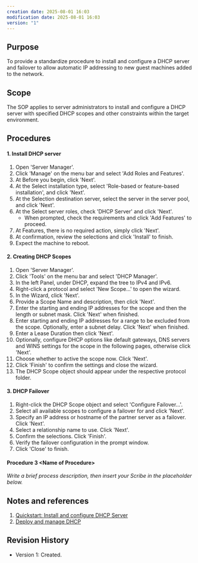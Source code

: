 ```yaml
---
creation date: 2025-08-01 16:03
modification date: 2025-08-01 16:03
version: "1"
---
```

## Purpose
To provide a standardize procedure to install and configure a DHCP server and failover to allow automatic IP addressing to new guest machines added to the network.
## Scope
The SOP applies to server administrators to install and configure a DHCP server with specified DHCP scopes and other constraints within the target environment.
## Procedures
#### 1. Install DHCP server
1. Open 'Server Manager'.
2. Click 'Manage' on the menu bar and select 'Add Roles and Features'.
3. At Before you begin, click 'Next'.
4. At the Select installation type, select 'Role-based or feature-based installation', and click 'Next'.
5. At the Selection destination server, select the server in the server pool, and click 'Next'.
6. At the Select server roles, check 'DHCP Server' and click 'Next'.
	- When prompted, check the requirements and click 'Add Features' to proceed.
7. At Features, there is no required action, simply click 'Next'.
8. At confirmation, review the selections and click 'Install' to finish.
9. Expect the machine to reboot.
#### 2. Creating DHCP Scopes
1. Open 'Server Manager'.
2. Click 'Tools' on the menu bar and select 'DHCP Manager'.
3. In the left Panel, under DHCP, expand the tree to IPv4 and IPv6.
4. Right-click a protocol and select 'New Scope...' to open the wizard.
5. In the Wizard, click 'Next'.
6. Provide a Scope Name and description, then click 'Next'.
7. Enter the starting and ending IP addresses for the scope and then the length or subnet mask. Click 'Next' when finished.
8. Enter starting and ending IP addresses for a range to be excluded from the scope. Optionally, enter a subnet delay. Click 'Next' when finished.
9. Enter a Lease Duration then click 'Next'.
10. Optionally, configure DHCP options like default gateways, DNS servers and WINS settings for the scope in the following pages, otherwise click 'Next'.
11. Choose whether to active the scope now. Click 'Next'.
12. Click 'Finish' to confirm the settings and close the wizard.
13. The DHCP Scope object should appear under the respective protocol folder.
#### 3. DHCP Failover
1. Right-click the DHCP Scope object and select 'Configure Failover...'.
2. Select all available scopes to configure a failover for and click 'Next'.
3. Specify an IP address or hostname of the partner server as a failover. Click 'Next'.
4. Select a relationship name to use. Click 'Next'.
5. Confirm the selections. Click 'Finish'.
6. Verify the failover configuration in the prompt window.
7. Click 'Close' to finish.
#### Procedure 3 \<Name of Procedure\>
*Write a brief process description, then insert your Scribe in the placeholder below.*
## Notes and references
1. [Quickstart: Install and configure DHCP Server](https://learn.microsoft.com/en-us/windows-server/networking/technologies/dhcp/quickstart-install-configure-dhcp-server)
2. [Deploy and manage DHCP](https://learn.microsoft.com/en-us/training/modules/deploy-manage-dynamic-host-configuration-protocol)

## Revision History
- Version 1: Created.